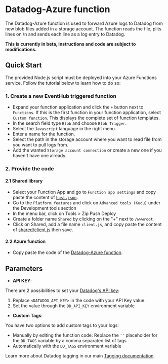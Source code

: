 # Datadog-Azure function

The Datadog-Azure function is used to forward Azure logs to Datadog from new blob files added in
a storage account. The function reads the file, plits lines on \n and sends each line as
a log entry to Datadog.

**This is currently in beta, instructions and code are subject to modifications.**

## Quick Start

The provided Node.js script must be deployed into your Azure Functions service. Follow the tutorial below to learn how to do so:

### 1. Create a new EventHub triggered function

- Expand your function application and click the `+` button next to `Functions`. If this is the first function in your function application, select `Custom function`. This displays the complete set of function templates.
- In the search field type `Blob` and choose `Blob Trigger`.
- Select the `Javascript` language in the right menu.
- Enter a name for the function.
- Select the path in the storage account where you want to read file from you want to pull logs from.
- Add the wanted `Storage account connection` or create a new one if you haven't have one already.

### 2. Provide the code

#### 2.1 Shared library

- Select your Function App and go to `Function app settings` and copy paste the content of [`host.json`](../host.json).
- Go to the `Platform features` and click on `Advanced tools (Kudu)` under the Development tools section
- In the menu bar, click on Tools > Zip Push Deploy
- Create a folder name `Shared` by clicking on the "+" next to `/wwwroot`
- Click on Shared, add a file name `client.js`, and copy paste the content of [shared/client.js](../shared/client.js) then save.

#### 2.2 Azure function

- Copy paste the code of the [Datadog-Azure function](./index.js).

## Parameters

- **API KEY**:

There are 2 possibilities to set your [Datadog's API key](https://app.datadoghq.com/account/settings#api):

1. Replace `<DATADOG_API_KEY>` in the code with your API Key value.
2. Set the value through the `DD_API_KEY` environment variable

- **Custom Tags**:

You have two options to add custom tags to your logs:

- Manually by editing the function code: Replace the `''` placeholder for the `DD_TAGS` variable by a comma separated list of tags
- Automatically with the `DD_TAGS` environment variable

Learn more about Datadog tagging in our main [Tagging documentation](https://docs.datadoghq.com/tagging/).
